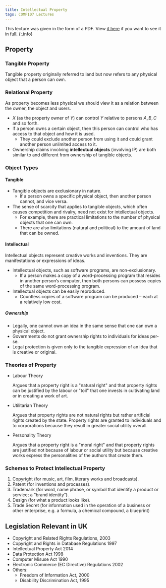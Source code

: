 ```yaml
---
title: Intellectual Property
tags: COMP107 Lectures
---
```


This lecture was given in the form of a PDF. View [it here]({{site.baseurl}}/assets/comp107/lectures/2020-12-18.pdf) if you want to see it in full.
{:.info}

## Property
### Tangible Property
Tangible property originally referred to land but now refers to any physical object that a person can own.
### Relational Property
As property becomes less physical we should view it as a relation between the owner, the object and users.

* $X$ (as the property owner of $Y$) can control $Y$ relative to persons $A,B,C$ and so forth.
* If a person owns a certain object, then this person can control who has access to that object and how it is used.
	* They could exclude another person from using it and could grant another person unlimited access to it.
* Ownership claims involving **intellectual objects** (involving IP) are both similar to and different from ownership of tangible objects.

### Object Types
#### Tangible
* Tangible objects are exclusionary in nature.
	* If a person owns a specific physical object, then another person cannot, and vice versa.
* The sense of scarcity that applies to tangible objects, which often causes competition and rivalry, need not exist for intellectual objects.
	* For example, there are practical limitations to the number of physical objects that one can own.
	* There are also limitations (natural and political) to the amount of land that can be owned.

#### Intellectual
Intellectual objects represent creative works and inventions. They are manifestations or expressions of ideas.

* Intellectual objects, such as software programs, are non-exclusionary.
	* If a person makes a copy of a word-processing program that resides in another person’s computer, then both persons can possess copies of the same word-processing program.
* Intellectual objects can be easily reproduced.
	* Countless copies of a software program can be produced – each at a relatively low cost.
	
##### Ownership
* Legally, one cannot own an idea in the same sense that one can own a physical object.
* Governments do not grant ownership rights to individuals for ideas per-se.
* Legal protection is given only to the tangible expression of an idea that is creative or original.

### Theories of Property
* Labour Theory

	Argues that a property right is a "natural right" and that property rights can be justified by the labour or "toil" that one invests in cultivating land or in creating a work of art.
* Utilitarian Theory

	Argues that property rights are not natural rights but rather artificial rights created by the state. Property rights are granted to individuals and to corporations because they result in greater social utility overall.
* Personality Theory
	
	Argues that a property right is a "moral right" and that
property rights are justified not because of labour or
social utility but because creative works express the
personalities of the authors that create them.

### Schemes to Protect Intellectual Property
1. Copyright (for music, art, film, literary works and broadcasts).
1. Patent (for inventions and processes).
1. Trademark (for word, name phrase, or symbol that identify a product or service; a “brand identity”).
1. Design (for what a product looks like).
1. Trade Secret (for information used in the operation of a business or other enterprise, e.g. a formula, a chemical compound, a blueprint)

## Legislation Relevant in UK
* Copyright and Related Rights Regulations, 2003
* Copyright and Rights in Database Regulations 1997
* Intellectual Property Act 2014
* Data Protection Act 1998
* Computer Misuse Act 1990
* Electronic Commerce (EC Directive) Regulations 2002
* Others:
	* Freedom of Information Act, 2000
	* Disability Discrimination Act, 1995